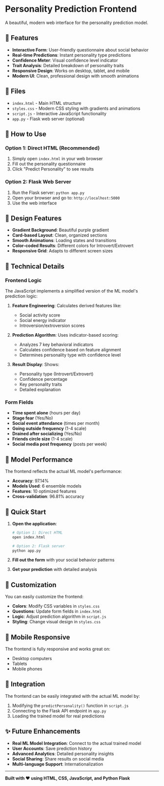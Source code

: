 # Personality Prediction Frontend

A beautiful, modern web interface for the personality prediction model.

## 🚀 Features

- **Interactive Form**: User-friendly questionnaire about social behavior
- **Real-time Predictions**: Instant personality type predictions
- **Confidence Meter**: Visual confidence level indicator
- **Trait Analysis**: Detailed breakdown of personality traits
- **Responsive Design**: Works on desktop, tablet, and mobile
- **Modern UI**: Clean, professional design with smooth animations

## 📁 Files

- `index.html` - Main HTML structure
- `styles.css` - Modern CSS styling with gradients and animations
- `script.js` - Interactive JavaScript functionality
- `app.py` - Flask web server (optional)

## 🎯 How to Use

### Option 1: Direct HTML (Recommended)
1. Simply open `index.html` in your web browser
2. Fill out the personality questionnaire
3. Click "Predict Personality" to see results

### Option 2: Flask Web Server
1. Run the Flask server: `python app.py`
2. Open your browser and go to: `http://localhost:5000`
3. Use the web interface

## 🎨 Design Features

- **Gradient Background**: Beautiful purple gradient
- **Card-based Layout**: Clean, organized sections
- **Smooth Animations**: Loading states and transitions
- **Color-coded Results**: Different colors for Introvert/Extrovert
- **Responsive Grid**: Adapts to different screen sizes

## 🔧 Technical Details

### Frontend Logic
The JavaScript implements a simplified version of the ML model's prediction logic:

1. **Feature Engineering**: Calculates derived features like:
   - Social activity score
   - Social energy indicator
   - Introversion/extroversion scores

2. **Prediction Algorithm**: Uses indicator-based scoring:
   - Analyzes 7 key behavioral indicators
   - Calculates confidence based on feature alignment
   - Determines personality type with confidence level

3. **Result Display**: Shows:
   - Personality type (Introvert/Extrovert)
   - Confidence percentage
   - Key personality traits
   - Detailed explanation

### Form Fields
- **Time spent alone** (hours per day)
- **Stage fear** (Yes/No)
- **Social event attendance** (times per month)
- **Going outside frequency** (1-4 scale)
- **Drained after socializing** (Yes/No)
- **Friends circle size** (1-4 scale)
- **Social media post frequency** (posts per week)

## 🎯 Model Performance

The frontend reflects the actual ML model's performance:
- **Accuracy**: 97.14%
- **Models Used**: 6 ensemble models
- **Features**: 10 optimized features
- **Cross-validation**: 96.81% accuracy

## 🚀 Quick Start

1. **Open the application**:
   ```bash
   # Option 1: Direct HTML
   open index.html
   
   # Option 2: Flask server
   python app.py
   ```

2. **Fill out the form** with your social behavior patterns

3. **Get your prediction** with detailed analysis

## 🎨 Customization

You can easily customize the frontend:

- **Colors**: Modify CSS variables in `styles.css`
- **Questions**: Update form fields in `index.html`
- **Logic**: Adjust prediction algorithm in `script.js`
- **Styling**: Change visual design in `styles.css`

## 📱 Mobile Responsive

The frontend is fully responsive and works great on:
- Desktop computers
- Tablets
- Mobile phones

## 🔗 Integration

The frontend can be easily integrated with the actual ML model by:
1. Modifying the `predictPersonality()` function in `script.js`
2. Connecting to the Flask API endpoint in `app.py`
3. Loading the trained model for real predictions

## ✨ Future Enhancements

- **Real ML Model Integration**: Connect to the actual trained model
- **User Accounts**: Save prediction history
- **Advanced Analytics**: Detailed personality insights
- **Social Sharing**: Share results on social media
- **Multi-language Support**: Internationalization

---

**Built with ❤️ using HTML, CSS, JavaScript, and Python Flask** 